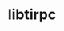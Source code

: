 ---
title: "libtirpc"
layout: cache
categories: [package, develop]
meta: {"compilers": ["gcc@11.4.0", "gcc@12.4.0", "gcc@13.2.0", "gcc@7.5.0", "intel-oneapi-compilers@2024.1.0", "intel-oneapi-compilers@2025.1.0"], "num_specs": 221, "num_specs_by_stack": {"aws-pcluster-neoverse_v1": 36, "aws-pcluster-x86_64_v4": 72, "build_systems": 2, "e4s": 2, "e4s-oneapi": 37, "hep": 34, "root": 221}, "oss": ["amzn2", "ubuntu18.04", "ubuntu22.04", "ubuntu24.04"], "platforms": ["linux"], "stacks": ["aws-pcluster-neoverse_v1", "aws-pcluster-x86_64_v4", "build_systems", "e4s", "e4s-oneapi", "hep", "root"], "targets": ["neoverse_v1", "x86_64_v3", "x86_64_v4"], "versions": ["1.3.3", "1.3.7"]}
spec_details: [{"compiler": "gcc@7.5.0", "hash": "24bbncxkvu3efhctva7j3ysg2r2sajna", "os": "ubuntu18.04", "platform": "linux", "size": "-", "stacks": ["root"], "target": "x86_64_v3", "variants": ["build_system=autotools"], "versions": ["1.3.3"]}, {"compiler": "gcc@12.4.0", "hash": "2f5fb6nkyejtslqsxmqrjzm4vaj6lgum", "os": "amzn2", "platform": "linux", "size": "-", "stacks": ["aws-pcluster-neoverse_v1", "root"], "target": "neoverse_v1", "variants": ["build_system=autotools"], "versions": ["1.3.3"]}, {"compiler": "intel-oneapi-compilers@2024.1.0", "hash": "2gshxye2pwqgq3uwnu2g5jrircihyhiy", "os": "amzn2", "platform": "linux", "size": "-", "stacks": ["aws-pcluster-x86_64_v4", "root"], "target": "x86_64_v4", "variants": ["build_system=autotools"], "versions": ["1.3.7"]}, {"compiler": "intel-oneapi-compilers@2024.1.0", "hash": "2k6af2o6oqk5zge35g622s34aljmmbt6", "os": "amzn2", "platform": "linux", "size": "-", "stacks": ["aws-pcluster-x86_64_v4", "root"], "target": "x86_64_v4", "variants": ["build_system=autotools"], "versions": ["1.3.3"]}, {"compiler": "intel-oneapi-compilers@2025.1.0", "hash": "2ml7uii4filiafduuieb4fyupil2lnkk", "os": "ubuntu22.04", "platform": "linux", "size": "-", "stacks": ["e4s-oneapi", "root"], "target": "x86_64_v3", "variants": ["build_system=autotools"], "versions": ["1.3.3"]}, {"compiler": "gcc@11.4.0", "hash": "2n5jxqkkixwv6xr7ogexrnlrmqaqu6tj", "os": "ubuntu22.04", "platform": "linux", "size": "-", "stacks": ["root"], "target": "x86_64_v3", "variants": ["build_system=autotools"], "versions": ["1.3.3"]}, {"compiler": "gcc@12.4.0", "hash": "2naeszq33qvegorfuklxnc6rkwphczuz", "os": "amzn2", "platform": "linux", "size": "-", "stacks": ["aws-pcluster-neoverse_v1", "root"], "target": "neoverse_v1", "variants": ["build_system=autotools"], "versions": ["1.3.3"]}, {"compiler": "gcc@7.5.0", "hash": "2t2babwq3ruzl4czqwxaer4rnr7322ca", "os": "ubuntu18.04", "platform": "linux", "size": "-", "stacks": ["root"], "target": "x86_64_v3", "variants": ["build_system=autotools"], "versions": ["1.3.3"]}, {"compiler": "intel-oneapi-compilers@2025.1.0", "hash": "2w46dsekvvgxervgk4ygsbtou7xixs5u", "os": "ubuntu22.04", "platform": "linux", "size": "-", "stacks": ["e4s-oneapi", "root"], "target": "x86_64_v3", "variants": ["build_system=autotools"], "versions": ["1.3.3"]}, {"compiler": "gcc@7.5.0", "hash": "2xsd7aayivcuhz5jku44il4zw7bacnuv", "os": "ubuntu18.04", "platform": "linux", "size": "-", "stacks": ["root"], "target": "x86_64_v3", "variants": ["build_system=autotools"], "versions": ["1.3.3"]}, {"compiler": "gcc@11.4.0", "hash": "2ydnur4474kq5ziwltv6wndiy46vcxfz", "os": "ubuntu22.04", "platform": "linux", "size": "-", "stacks": ["root"], "target": "x86_64_v3", "variants": ["build_system=autotools"], "versions": ["1.3.3"]}, {"compiler": "gcc@12.4.0", "hash": "3bnipgsteygc7avurj6pjtoxdsbycuml", "os": "amzn2", "platform": "linux", "size": "-", "stacks": ["aws-pcluster-neoverse_v1", "root"], "target": "neoverse_v1", "variants": ["build_system=autotools"], "versions": ["1.3.3"]}, {"compiler": "intel-oneapi-compilers@2025.1.0", "hash": "3dueyxfetumuexdzsrg5xjn6wp22e2lv", "os": "ubuntu22.04", "platform": "linux", "size": "-", "stacks": ["e4s-oneapi", "root"], "target": "x86_64_v3", "variants": ["build_system=autotools"], "versions": ["1.3.3"]}, {"compiler": "gcc@13.2.0", "hash": "3f5cd5rht5aiey5xnhgweg2gs3reb25c", "os": "ubuntu24.04", "platform": "linux", "size": "-", "stacks": ["hep", "root"], "target": "x86_64_v3", "variants": ["build_system=autotools"], "versions": ["1.3.3"]}, {"compiler": "gcc@12.4.0", "hash": "3gh54yg6fa74cakhdht74og5si5b2eo3", "os": "amzn2", "platform": "linux", "size": "-", "stacks": ["aws-pcluster-neoverse_v1", "root"], "target": "neoverse_v1", "variants": ["build_system=autotools"], "versions": ["1.3.3"]}, {"compiler": "intel-oneapi-compilers@2024.1.0", "hash": "3jv5tsty35uj5ygezeiegvt2otxpdxvz", "os": "amzn2", "platform": "linux", "size": "-", "stacks": ["aws-pcluster-x86_64_v4", "root"], "target": "x86_64_v4", "variants": ["build_system=autotools"], "versions": ["1.3.3"]}, {"compiler": "gcc@11.4.0", "hash": "3pnjyffddkplbssrb4iiumu2ymkj55de", "os": "ubuntu22.04", "platform": "linux", "size": "-", "stacks": ["hep", "root"], "target": "x86_64_v3", "variants": ["build_system=autotools"], "versions": ["1.3.3"]}, {"compiler": "gcc@11.4.0", "hash": "3v4asnkoddj73ejrxtxfyskoocn2mvky", "os": "ubuntu22.04", "platform": "linux", "size": "-", "stacks": ["hep", "root"], "target": "x86_64_v3", "variants": ["build_system=autotools"], "versions": ["1.3.3"]}, {"compiler": "gcc@11.4.0", "hash": "3vipikq5x5bwt3hmoobkyolkidipcbzv", "os": "ubuntu22.04", "platform": "linux", "size": "-", "stacks": ["hep", "root"], "target": "x86_64_v3", "variants": ["build_system=autotools"], "versions": ["1.3.3"]}, {"compiler": "intel-oneapi-compilers@2025.1.0", "hash": "3vofh4jk2fwt4suxk5kscyvoyjtbo2vj", "os": "ubuntu22.04", "platform": "linux", "size": "-", "stacks": ["e4s-oneapi", "root"], "target": "x86_64_v3", "variants": ["build_system=autotools"], "versions": ["1.3.3"]}, {"compiler": "gcc@11.4.0", "hash": "3xokmefvbiky542yzqtcwwek3nivxdis", "os": "ubuntu22.04", "platform": "linux", "size": "-", "stacks": ["e4s", "root"], "target": "x86_64_v3", "variants": ["build_system=autotools"], "versions": ["1.3.7"]}, {"compiler": "intel-oneapi-compilers@2025.1.0", "hash": "3yaux66redqnsbynwooxbdknq6xafpsw", "os": "ubuntu22.04", "platform": "linux", "size": "-", "stacks": ["e4s-oneapi", "root"], "target": "x86_64_v3", "variants": ["build_system=autotools"], "versions": ["1.3.3"]}, {"compiler": "intel-oneapi-compilers@2024.1.0", "hash": "3zcdqs2miul372oc2d52ocvklprswbdi", "os": "amzn2", "platform": "linux", "size": "-", "stacks": ["aws-pcluster-x86_64_v4", "root"], "target": "x86_64_v4", "variants": ["build_system=autotools"], "versions": ["1.3.3"]}, {"compiler": "intel-oneapi-compilers@2024.1.0", "hash": "42lhhqfrawmc2bklkogwaectjpjvgqgy", "os": "amzn2", "platform": "linux", "size": "-", "stacks": ["aws-pcluster-x86_64_v4", "root"], "target": "x86_64_v3", "variants": ["build_system=autotools"], "versions": ["1.3.3"]}, {"compiler": "intel-oneapi-compilers@2024.1.0", "hash": "465l4gecrbehegf4ubck32jkq4e3qdnl", "os": "amzn2", "platform": "linux", "size": "-", "stacks": ["aws-pcluster-x86_64_v4", "root"], "target": "x86_64_v4", "variants": ["build_system=autotools"], "versions": ["1.3.3"]}, {"compiler": "intel-oneapi-compilers@2025.1.0", "hash": "46cgojhwvtm7gsgrywwxwdvknuhq433y", "os": "ubuntu22.04", "platform": "linux", "size": "-", "stacks": ["e4s-oneapi", "root"], "target": "x86_64_v3", "variants": ["build_system=autotools"], "versions": ["1.3.3"]}, {"compiler": "gcc@12.4.0", "hash": "4r6sd3w5ojq2e2g76yzrtavzwzh3o7yh", "os": "amzn2", "platform": "linux", "size": "-", "stacks": ["aws-pcluster-neoverse_v1", "root"], "target": "neoverse_v1", "variants": ["build_system=autotools"], "versions": ["1.3.3"]}, {"compiler": "intel-oneapi-compilers@2024.1.0", "hash": "5ayte2kwjpunjnp7d4rq3jqbegfq2ipx", "os": "amzn2", "platform": "linux", "size": "-", "stacks": ["aws-pcluster-x86_64_v4", "root"], "target": "x86_64_v3", "variants": ["build_system=autotools"], "versions": ["1.3.3"]}, {"compiler": "gcc@12.4.0", "hash": "5ekqdueruj7pg4nqcfeyymyge7ubqmiq", "os": "amzn2", "platform": "linux", "size": "-", "stacks": ["aws-pcluster-neoverse_v1", "root"], "target": "neoverse_v1", "variants": ["build_system=autotools"], "versions": ["1.3.3"]}, {"compiler": "gcc@11.4.0", "hash": "5heaakqg2dndwifcp5ursmxdqlphpvkw", "os": "ubuntu22.04", "platform": "linux", "size": "-", "stacks": ["hep", "root"], "target": "x86_64_v3", "variants": ["build_system=autotools"], "versions": ["1.3.3"]}, {"compiler": "intel-oneapi-compilers@2025.1.0", "hash": "5tbidg6zmh3vf5adznxwylv3wyoqoume", "os": "ubuntu22.04", "platform": "linux", "size": "-", "stacks": ["e4s-oneapi", "root"], "target": "x86_64_v3", "variants": ["build_system=autotools"], "versions": ["1.3.3"]}, {"compiler": "gcc@12.4.0", "hash": "5wnjwes4dllxrbwjgb4gyfqd6n4jwkds", "os": "amzn2", "platform": "linux", "size": "-", "stacks": ["aws-pcluster-neoverse_v1", "root"], "target": "neoverse_v1", "variants": ["build_system=autotools"], "versions": ["1.3.3"]}, {"compiler": "intel-oneapi-compilers@2024.1.0", "hash": "6cbslkjzimqnccq7mozvzmbuvka7tqfv", "os": "amzn2", "platform": "linux", "size": "-", "stacks": ["aws-pcluster-x86_64_v4", "root"], "target": "x86_64_v3", "variants": ["build_system=autotools"], "versions": ["1.3.3"]}, {"compiler": "gcc@11.4.0", "hash": "6i4ux3vr4gis5gb5mppv2a5volokkgvv", "os": "ubuntu22.04", "platform": "linux", "size": "-", "stacks": ["root"], "target": "x86_64_v3", "variants": ["build_system=autotools"], "versions": ["1.3.3"]}, {"compiler": "intel-oneapi-compilers@2025.1.0", "hash": "6urto4fjv2wygk4skwzbj3msjrn2r35r", "os": "ubuntu22.04", "platform": "linux", "size": "-", "stacks": ["e4s-oneapi", "root"], "target": "x86_64_v3", "variants": ["build_system=autotools"], "versions": ["1.3.3"]}, {"compiler": "gcc@11.4.0", "hash": "7cl2llrrdh4sb64wmtwf3w4c2dlp576g", "os": "ubuntu22.04", "platform": "linux", "size": "-", "stacks": ["hep", "root"], "target": "x86_64_v3", "variants": ["build_system=autotools"], "versions": ["1.3.3"]}, {"compiler": "gcc@7.5.0", "hash": "7hqdtzfluzl2gif5dwmmfuzzikihjofa", "os": "ubuntu18.04", "platform": "linux", "size": "-", "stacks": ["root"], "target": "x86_64_v3", "variants": ["build_system=autotools"], "versions": ["1.3.3"]}, {"compiler": "gcc@11.4.0", "hash": "7km4j34d3oh4lim27wc4dzirhpljzwf3", "os": "ubuntu22.04", "platform": "linux", "size": "-", "stacks": ["root"], "target": "x86_64_v3", "variants": ["build_system=autotools"], "versions": ["1.3.3"]}, {"compiler": "gcc@11.4.0", "hash": "7mjj5v6nuhshr4tgtkg5hdgpnycdsdem", "os": "ubuntu22.04", "platform": "linux", "size": "-", "stacks": ["hep", "root"], "target": "x86_64_v3", "variants": ["build_system=autotools"], "versions": ["1.3.3"]}, {"compiler": "intel-oneapi-compilers@2025.1.0", "hash": "7o6pes2xaalvxxjb32bpkcwfeikmp2nx", "os": "ubuntu22.04", "platform": "linux", "size": "-", "stacks": ["e4s-oneapi", "root"], "target": "x86_64_v3", "variants": ["build_system=autotools"], "versions": ["1.3.3"]}, {"compiler": "gcc@12.4.0", "hash": "7plan7ecxbszatnlvs3576dmen7gdlr3", "os": "amzn2", "platform": "linux", "size": "-", "stacks": ["aws-pcluster-neoverse_v1", "root"], "target": "neoverse_v1", "variants": ["build_system=autotools"], "versions": ["1.3.3"]}, {"compiler": "intel-oneapi-compilers@2024.1.0", "hash": "7rxvdjz4dwrytzv5srzeft6p6td34col", "os": "amzn2", "platform": "linux", "size": "-", "stacks": ["aws-pcluster-x86_64_v4", "root"], "target": "x86_64_v4", "variants": ["build_system=autotools"], "versions": ["1.3.3"]}, {"compiler": "gcc@12.4.0", "hash": "7trps6lxlqmguhwtynzdxjdkzie57zuc", "os": "amzn2", "platform": "linux", "size": "-", "stacks": ["aws-pcluster-neoverse_v1", "root"], "target": "neoverse_v1", "variants": ["build_system=autotools"], "versions": ["1.3.3"]}, {"compiler": "intel-oneapi-compilers@2024.1.0", "hash": "7xa2vtjtkywsamknxmfsb4fqbhftzie2", "os": "amzn2", "platform": "linux", "size": "-", "stacks": ["aws-pcluster-x86_64_v4", "root"], "target": "x86_64_v4", "variants": ["build_system=autotools"], "versions": ["1.3.3"]}, {"compiler": "intel-oneapi-compilers@2024.1.0", "hash": "a3e2nojjuh5jxpiwajn45bukqm6w646x", "os": "amzn2", "platform": "linux", "size": "-", "stacks": ["aws-pcluster-x86_64_v4", "root"], "target": "x86_64_v4", "variants": ["build_system=autotools"], "versions": ["1.3.3"]}, {"compiler": "intel-oneapi-compilers@2024.1.0", "hash": "acktatbdq5qjkf26tdo2suwyoxhscf3z", "os": "amzn2", "platform": "linux", "size": "-", "stacks": ["aws-pcluster-x86_64_v4", "root"], "target": "x86_64_v3", "variants": ["build_system=autotools"], "versions": ["1.3.3"]}, {"compiler": "intel-oneapi-compilers@2024.1.0", "hash": "ai6g7bnz5itpns36gbjwjfsibhufgwzs", "os": "amzn2", "platform": "linux", "size": "-", "stacks": ["aws-pcluster-x86_64_v4", "root"], "target": "x86_64_v4", "variants": ["build_system=autotools"], "versions": ["1.3.3"]}, {"compiler": "gcc@12.4.0", "hash": "amn2ohzldiqqgsxlbavbqgosmoqj6y46", "os": "amzn2", "platform": "linux", "size": "-", "stacks": ["aws-pcluster-neoverse_v1", "root"], "target": "neoverse_v1", "variants": ["build_system=autotools"], "versions": ["1.3.3"]}, {"compiler": "intel-oneapi-compilers@2024.1.0", "hash": "aogmpi3f6gcexw7mrpq4euht7h3nrbcs", "os": "amzn2", "platform": "linux", "size": "-", "stacks": ["aws-pcluster-x86_64_v4", "root"], "target": "x86_64_v4", "variants": ["build_system=autotools"], "versions": ["1.3.3"]}, {"compiler": "gcc@11.4.0", "hash": "axn4bhesb6ehglaww544ok6afhv234k4", "os": "ubuntu22.04", "platform": "linux", "size": "-", "stacks": ["hep", "root"], "target": "x86_64_v3", "variants": ["build_system=autotools"], "versions": ["1.3.3"]}, {"compiler": "intel-oneapi-compilers@2024.1.0", "hash": "b33zqipnwm5kikylwdh4qfuk7tgrqega", "os": "amzn2", "platform": "linux", "size": "-", "stacks": ["aws-pcluster-x86_64_v4", "root"], "target": "x86_64_v4", "variants": ["build_system=autotools"], "versions": ["1.3.3"]}, {"compiler": "gcc@11.4.0", "hash": "b6actah6em4tnvb2k3rj6pcy3vn7qdov", "os": "ubuntu22.04", "platform": "linux", "size": "-", "stacks": ["hep", "root"], "target": "x86_64_v3", "variants": ["build_system=autotools"], "versions": ["1.3.3"]}, {"compiler": "gcc@7.5.0", "hash": "bcqarpggizxuwwzu6pyemz72t3qeinao", "os": "ubuntu18.04", "platform": "linux", "size": "-", "stacks": ["root"], "target": "x86_64_v3", "variants": ["build_system=autotools"], "versions": ["1.3.3"]}, {"compiler": "gcc@7.5.0", "hash": "boiivphhyedqxa2rzee66elaoizpmkm5", "os": "ubuntu18.04", "platform": "linux", "size": "-", "stacks": ["build_systems", "root"], "target": "x86_64_v3", "variants": ["build_system=autotools"], "versions": ["1.3.7"]}, {"compiler": "intel-oneapi-compilers@2025.1.0", "hash": "byxzhzpnbagpebjqizehn26zjizcp3fk", "os": "ubuntu22.04", "platform": "linux", "size": "-", "stacks": ["e4s-oneapi", "root"], "target": "x86_64_v3", "variants": ["build_system=autotools"], "versions": ["1.3.3"]}, {"compiler": "intel-oneapi-compilers@2024.1.0", "hash": "c2tomydw6sf23ol4tt6corjh5jmpjn3b", "os": "amzn2", "platform": "linux", "size": "-", "stacks": ["aws-pcluster-x86_64_v4", "root"], "target": "x86_64_v4", "variants": ["build_system=autotools"], "versions": ["1.3.3"]}, {"compiler": "gcc@11.4.0", "hash": "cdsff5ksosyoowihnck442ylxwr7crfv", "os": "ubuntu22.04", "platform": "linux", "size": "-", "stacks": ["root"], "target": "x86_64_v3", "variants": ["build_system=autotools"], "versions": ["1.3.3"]}, {"compiler": "intel-oneapi-compilers@2024.1.0", "hash": "csjt35c5h6z6m6cnhr2azuvnuoedgevz", "os": "amzn2", "platform": "linux", "size": "-", "stacks": ["aws-pcluster-x86_64_v4", "root"], "target": "x86_64_v3", "variants": ["build_system=autotools"], "versions": ["1.3.3"]}, {"compiler": "intel-oneapi-compilers@2024.1.0", "hash": "ctiwonoitjfkf2ksdh6g7rmao4fzfanm", "os": "amzn2", "platform": "linux", "size": "-", "stacks": ["aws-pcluster-x86_64_v4", "root"], "target": "x86_64_v4", "variants": ["build_system=autotools"], "versions": ["1.3.3"]}, {"compiler": "gcc@7.5.0", "hash": "cyg5ysa2b5foi5oanh56bw35gd7yjuv3", "os": "ubuntu18.04", "platform": "linux", "size": "-", "stacks": ["root"], "target": "x86_64_v3", "variants": ["build_system=autotools"], "versions": ["1.3.3"]}, {"compiler": "intel-oneapi-compilers@2024.1.0", "hash": "czqwyrzgelpep5fg7jh5tp3qvtos6myk", "os": "amzn2", "platform": "linux", "size": "-", "stacks": ["aws-pcluster-x86_64_v4", "root"], "target": "x86_64_v3", "variants": ["build_system=autotools"], "versions": ["1.3.3"]}, {"compiler": "gcc@12.4.0", "hash": "d5gtboyrlfsh4hgzski3iiafy46fj6dv", "os": "amzn2", "platform": "linux", "size": "-", "stacks": ["aws-pcluster-neoverse_v1", "root"], "target": "neoverse_v1", "variants": ["build_system=autotools"], "versions": ["1.3.3"]}, {"compiler": "gcc@12.4.0", "hash": "d5vbjoi3nvxh7fut5oa5ihtp6d4mszvn", "os": "amzn2", "platform": "linux", "size": "-", "stacks": ["aws-pcluster-neoverse_v1", "root"], "target": "neoverse_v1", "variants": ["build_system=autotools"], "versions": ["1.3.3"]}, {"compiler": "gcc@13.2.0", "hash": "dkiiab6py6yshexfw7ajm673c7zl5mqy", "os": "ubuntu24.04", "platform": "linux", "size": "-", "stacks": ["hep", "root"], "target": "x86_64_v3", "variants": ["build_system=autotools"], "versions": ["1.3.3"]}, {"compiler": "intel-oneapi-compilers@2024.1.0", "hash": "dmj6zz4fyisn24zail5x6sjbvdjnemjw", "os": "amzn2", "platform": "linux", "size": "-", "stacks": ["aws-pcluster-x86_64_v4", "root"], "target": "x86_64_v3", "variants": ["build_system=autotools"], "versions": ["1.3.3"]}, {"compiler": "gcc@12.4.0", "hash": "do6gmgpbowtau26jb4vialnpq6xfnqvh", "os": "amzn2", "platform": "linux", "size": "-", "stacks": ["aws-pcluster-neoverse_v1", "root"], "target": "neoverse_v1", "variants": ["build_system=autotools"], "versions": ["1.3.3"]}, {"compiler": "gcc@11.4.0", "hash": "dolpsff3dbzq4phc23myn4ossec3ylas", "os": "ubuntu22.04", "platform": "linux", "size": "-", "stacks": ["hep", "root"], "target": "x86_64_v3", "variants": ["build_system=autotools"], "versions": ["1.3.3"]}, {"compiler": "intel-oneapi-compilers@2024.1.0", "hash": "dqldmnfnoqg5ukbrajrsvrnoveqrvtsp", "os": "amzn2", "platform": "linux", "size": "-", "stacks": ["aws-pcluster-x86_64_v4", "root"], "target": "x86_64_v3", "variants": ["build_system=autotools"], "versions": ["1.3.3"]}, {"compiler": "intel-oneapi-compilers@2024.1.0", "hash": "dufxv7yzfw2l7actofjlmrkwiimtngyu", "os": "amzn2", "platform": "linux", "size": "-", "stacks": ["aws-pcluster-x86_64_v4", "root"], "target": "x86_64_v4", "variants": ["build_system=autotools"], "versions": ["1.3.3"]}, {"compiler": "intel-oneapi-compilers@2025.1.0", "hash": "e52hkj5ivyk73mb3rkphusdr7fakp3oh", "os": "ubuntu22.04", "platform": "linux", "size": "-", "stacks": ["e4s-oneapi", "root"], "target": "x86_64_v3", "variants": ["build_system=autotools"], "versions": ["1.3.3"]}, {"compiler": "intel-oneapi-compilers@2024.1.0", "hash": "ecasybrbcjbd4dqxsoxuwttdg7av5egk", "os": "amzn2", "platform": "linux", "size": "-", "stacks": ["aws-pcluster-x86_64_v4", "root"], "target": "x86_64_v3", "variants": ["build_system=autotools"], "versions": ["1.3.3"]}, {"compiler": "gcc@7.5.0", "hash": "eelq5bu2h5m7ga2j6pptvomay7yj3qmn", "os": "ubuntu18.04", "platform": "linux", "size": "-", "stacks": ["root"], "target": "x86_64_v3", "variants": ["build_system=autotools"], "versions": ["1.3.3"]}, {"compiler": "gcc@12.4.0", "hash": "eg7ndh2nyqybtepoydvhoxz76gdq43pg", "os": "amzn2", "platform": "linux", "size": "-", "stacks": ["aws-pcluster-neoverse_v1", "root"], "target": "neoverse_v1", "variants": ["build_system=autotools"], "versions": ["1.3.3"]}, {"compiler": "gcc@12.4.0", "hash": "ehiftzbpqh3s5vhaam7ion6cfzl2ohjr", "os": "amzn2", "platform": "linux", "size": "-", "stacks": ["aws-pcluster-neoverse_v1", "root"], "target": "neoverse_v1", "variants": ["build_system=autotools"], "versions": ["1.3.3"]}, {"compiler": "gcc@7.5.0", "hash": "ekiwloqjrvei2ltp5wtkqw4e7f5yla2s", "os": "ubuntu18.04", "platform": "linux", "size": "-", "stacks": ["root"], "target": "x86_64_v3", "variants": ["build_system=autotools"], "versions": ["1.3.3"]}, {"compiler": "intel-oneapi-compilers@2024.1.0", "hash": "engumgy2dhhku57ydvt3zyf7draoaxdl", "os": "amzn2", "platform": "linux", "size": "-", "stacks": ["aws-pcluster-x86_64_v4", "root"], "target": "x86_64_v4", "variants": ["build_system=autotools"], "versions": ["1.3.3"]}, {"compiler": "intel-oneapi-compilers@2024.1.0", "hash": "excpi5edfxag6vbidznd4yetl7sgpb42", "os": "amzn2", "platform": "linux", "size": "-", "stacks": ["aws-pcluster-x86_64_v4", "root"], "target": "x86_64_v4", "variants": ["build_system=autotools"], "versions": ["1.3.3"]}, {"compiler": "gcc@12.4.0", "hash": "f35kxxvwcamwfwyaslv4sctasnyvdrft", "os": "amzn2", "platform": "linux", "size": "-", "stacks": ["aws-pcluster-neoverse_v1", "root"], "target": "neoverse_v1", "variants": ["build_system=autotools"], "versions": ["1.3.3"]}, {"compiler": "intel-oneapi-compilers@2024.1.0", "hash": "f7bn6uy6qmuwp7xkbcvbqv4px7x63z73", "os": "amzn2", "platform": "linux", "size": "-", "stacks": ["aws-pcluster-x86_64_v4", "root"], "target": "x86_64_v3", "variants": ["build_system=autotools"], "versions": ["1.3.3"]}, {"compiler": "gcc@12.4.0", "hash": "fi75kjzntd3kr3q54fdzv3ld4wm5bwt6", "os": "amzn2", "platform": "linux", "size": "-", "stacks": ["aws-pcluster-neoverse_v1", "root"], "target": "neoverse_v1", "variants": ["build_system=autotools"], "versions": ["1.3.3"]}, {"compiler": "intel-oneapi-compilers@2024.1.0", "hash": "g2brz3dpfec3a3latn5grguw66ir4fss", "os": "amzn2", "platform": "linux", "size": "-", "stacks": ["aws-pcluster-x86_64_v4", "root"], "target": "x86_64_v4", "variants": ["build_system=autotools"], "versions": ["1.3.3"]}, {"compiler": "intel-oneapi-compilers@2024.1.0", "hash": "g72fih6kcompwpvbamcvmjcz2knrfclb", "os": "amzn2", "platform": "linux", "size": "-", "stacks": ["aws-pcluster-x86_64_v4", "root"], "target": "x86_64_v4", "variants": ["build_system=autotools"], "versions": ["1.3.3"]}, {"compiler": "intel-oneapi-compilers@2024.1.0", "hash": "gbhpplfxz4nvwjuhbbzvgtcf3uqvef6o", "os": "amzn2", "platform": "linux", "size": "-", "stacks": ["aws-pcluster-x86_64_v4", "root"], "target": "x86_64_v3", "variants": ["build_system=autotools"], "versions": ["1.3.3"]}, {"compiler": "intel-oneapi-compilers@2024.1.0", "hash": "gdcczxynvng75sts5ncgnlbxq7jqmqzu", "os": "amzn2", "platform": "linux", "size": "-", "stacks": ["aws-pcluster-x86_64_v4", "root"], "target": "x86_64_v3", "variants": ["build_system=autotools"], "versions": ["1.3.3"]}, {"compiler": "intel-oneapi-compilers@2024.1.0", "hash": "gdpf7ut5gvmkvc353nwx7mrvava4jyvd", "os": "amzn2", "platform": "linux", "size": "-", "stacks": ["aws-pcluster-x86_64_v4", "root"], "target": "x86_64_v4", "variants": ["build_system=autotools"], "versions": ["1.3.3"]}, {"compiler": "gcc@12.4.0", "hash": "gefzbdxczp5thh4vzrafcgmd4v7ifqqx", "os": "amzn2", "platform": "linux", "size": "-", "stacks": ["aws-pcluster-neoverse_v1", "root"], "target": "neoverse_v1", "variants": ["build_system=autotools"], "versions": ["1.3.3"]}, {"compiler": "gcc@13.2.0", "hash": "gma6cdnyujjft4mgbiwmagyshflesgo5", "os": "ubuntu24.04", "platform": "linux", "size": "-", "stacks": ["hep", "root"], "target": "x86_64_v3", "variants": ["build_system=autotools"], "versions": ["1.3.7"]}, {"compiler": "intel-oneapi-compilers@2024.1.0", "hash": "gqmnf4o76u23orgc4xvyw5stertkn5s2", "os": "amzn2", "platform": "linux", "size": "-", "stacks": ["aws-pcluster-x86_64_v4", "root"], "target": "x86_64_v3", "variants": ["build_system=autotools"], "versions": ["1.3.3"]}, {"compiler": "gcc@12.4.0", "hash": "hdfaeafoe37nc5jfmrdlex7mkijqu37c", "os": "amzn2", "platform": "linux", "size": "-", "stacks": ["aws-pcluster-neoverse_v1", "root"], "target": "neoverse_v1", "variants": ["build_system=autotools"], "versions": ["1.3.3"]}, {"compiler": "intel-oneapi-compilers@2025.1.0", "hash": "hpveoz5x23lv76l4mo4giordgfph6n6p", "os": "ubuntu22.04", "platform": "linux", "size": "-", "stacks": ["e4s-oneapi", "root"], "target": "x86_64_v3", "variants": ["build_system=autotools"], "versions": ["1.3.3"]}, {"compiler": "gcc@11.4.0", "hash": "hwrsr7ulqvora2z2dihfyw3h43443lax", "os": "ubuntu22.04", "platform": "linux", "size": "-", "stacks": ["hep", "root"], "target": "x86_64_v3", "variants": ["build_system=autotools"], "versions": ["1.3.3"]}, {"compiler": "gcc@7.5.0", "hash": "iaii7s3mzccdg737wodjk6lyraffcyt6", "os": "ubuntu18.04", "platform": "linux", "size": "-", "stacks": ["root"], "target": "x86_64_v3", "variants": ["build_system=autotools"], "versions": ["1.3.3"]}, {"compiler": "intel-oneapi-compilers@2025.1.0", "hash": "issogoca7dv5okxj6cj2oryvchitg3pm", "os": "ubuntu22.04", "platform": "linux", "size": "-", "stacks": ["e4s-oneapi", "root"], "target": "x86_64_v3", "variants": ["build_system=autotools"], "versions": ["1.3.3"]}, {"compiler": "intel-oneapi-compilers@2024.1.0", "hash": "jdxz2bvoemc5lp2tgpzgr3cftk6d47ge", "os": "amzn2", "platform": "linux", "size": "-", "stacks": ["aws-pcluster-x86_64_v4", "root"], "target": "x86_64_v3", "variants": ["build_system=autotools"], "versions": ["1.3.3"]}, {"compiler": "intel-oneapi-compilers@2024.1.0", "hash": "jez2fots65qoswh65gmrg3yx5jppawop", "os": "amzn2", "platform": "linux", "size": "-", "stacks": ["aws-pcluster-x86_64_v4", "root"], "target": "x86_64_v3", "variants": ["build_system=autotools"], "versions": ["1.3.7"]}, {"compiler": "gcc@7.5.0", "hash": "ji436lpqhqbysxn6kcb4n2iu2rtywnzv", "os": "ubuntu18.04", "platform": "linux", "size": "-", "stacks": ["root"], "target": "x86_64_v3", "variants": ["build_system=autotools"], "versions": ["1.3.3"]}, {"compiler": "intel-oneapi-compilers@2024.1.0", "hash": "jmtyh4hp2cpvnucz4qepetem37ecyi3r", "os": "amzn2", "platform": "linux", "size": "-", "stacks": ["aws-pcluster-x86_64_v4", "root"], "target": "x86_64_v4", "variants": ["build_system=autotools"], "versions": ["1.3.3"]}, {"compiler": "intel-oneapi-compilers@2024.1.0", "hash": "jnmwpiud4vfk6hhyuiw7d4arhu56usym", "os": "amzn2", "platform": "linux", "size": "-", "stacks": ["aws-pcluster-x86_64_v4", "root"], "target": "x86_64_v3", "variants": ["build_system=autotools"], "versions": ["1.3.7"]}, {"compiler": "intel-oneapi-compilers@2024.1.0", "hash": "jnp7k34uwd26nqf3dhcdmkhukgnrz2rm", "os": "amzn2", "platform": "linux", "size": "-", "stacks": ["aws-pcluster-x86_64_v4", "root"], "target": "x86_64_v4", "variants": ["build_system=autotools"], "versions": ["1.3.3"]}, {"compiler": "gcc@7.5.0", "hash": "jv7nlejhhbseqdkwilnpglf3mvuoperl", "os": "ubuntu18.04", "platform": "linux", "size": "-", "stacks": ["root"], "target": "x86_64_v3", "variants": ["build_system=autotools"], "versions": ["1.3.3"]}, {"compiler": "intel-oneapi-compilers@2024.1.0", "hash": "jxwi6f7qwymupk5je4rijg3fpfkdroxs", "os": "amzn2", "platform": "linux", "size": "-", "stacks": ["aws-pcluster-x86_64_v4", "root"], "target": "x86_64_v4", "variants": ["build_system=autotools"], "versions": ["1.3.3"]}, {"compiler": "gcc@7.5.0", "hash": "k6xo3vdtmgpmsc4tgmawcl3blucau6op", "os": "ubuntu18.04", "platform": "linux", "size": "-", "stacks": ["root"], "target": "x86_64_v3", "variants": ["build_system=autotools"], "versions": ["1.3.3"]}, {"compiler": "intel-oneapi-compilers@2024.1.0", "hash": "kd2373phcqbkmwvs2jfr2nmglxtoxyks", "os": "amzn2", "platform": "linux", "size": "-", "stacks": ["aws-pcluster-x86_64_v4", "root"], "target": "x86_64_v3", "variants": ["build_system=autotools"], "versions": ["1.3.3"]}, {"compiler": "intel-oneapi-compilers@2025.1.0", "hash": "keku5fccopfh35lkmkjnuybo6asvlwg4", "os": "ubuntu22.04", "platform": "linux", "size": "-", "stacks": ["e4s-oneapi", "root"], "target": "x86_64_v3", "variants": ["build_system=autotools"], "versions": ["1.3.3"]}, {"compiler": "intel-oneapi-compilers@2024.1.0", "hash": "kgxqx3bmj2lua5apulgjuv523y4lf6f4", "os": "amzn2", "platform": "linux", "size": "-", "stacks": ["aws-pcluster-x86_64_v4", "root"], "target": "x86_64_v4", "variants": ["build_system=autotools"], "versions": ["1.3.3"]}, {"compiler": "gcc@12.4.0", "hash": "koi7se2z2wnght2ltqrwouren7sxkie3", "os": "amzn2", "platform": "linux", "size": "-", "stacks": ["aws-pcluster-neoverse_v1", "root"], "target": "neoverse_v1", "variants": ["build_system=autotools"], "versions": ["1.3.3"]}, {"compiler": "gcc@7.5.0", "hash": "kp3wjco2rhgflzcoyy54wyioyl5ee74z", "os": "ubuntu18.04", "platform": "linux", "size": "-", "stacks": ["root"], "target": "x86_64_v3", "variants": ["build_system=autotools"], "versions": ["1.3.3"]}, {"compiler": "intel-oneapi-compilers@2024.1.0", "hash": "kpgm5nygsv4h75nheinro6en6fxiemaa", "os": "amzn2", "platform": "linux", "size": "-", "stacks": ["aws-pcluster-x86_64_v4", "root"], "target": "x86_64_v4", "variants": ["build_system=autotools"], "versions": ["1.3.3"]}, {"compiler": "intel-oneapi-compilers@2024.1.0", "hash": "ks3ysiwsgkiisbi7fvxkikkudyjy6nkg", "os": "amzn2", "platform": "linux", "size": "-", "stacks": ["aws-pcluster-x86_64_v4", "root"], "target": "x86_64_v4", "variants": ["build_system=autotools"], "versions": ["1.3.3"]}, {"compiler": "gcc@7.5.0", "hash": "l3naxz7pxrw3rqadonhqh4o74yefw3ir", "os": "ubuntu18.04", "platform": "linux", "size": "-", "stacks": ["root"], "target": "x86_64_v3", "variants": ["build_system=autotools"], "versions": ["1.3.3"]}, {"compiler": "intel-oneapi-compilers@2024.1.0", "hash": "l6nhajf2ffc2vl3kx27yiwomdjaa5it7", "os": "amzn2", "platform": "linux", "size": "-", "stacks": ["aws-pcluster-x86_64_v4", "root"], "target": "x86_64_v3", "variants": ["build_system=autotools"], "versions": ["1.3.3"]}, {"compiler": "intel-oneapi-compilers@2024.1.0", "hash": "lbydbf7ji23eyuiagu2ymna3ju3leayq", "os": "amzn2", "platform": "linux", "size": "-", "stacks": ["aws-pcluster-x86_64_v4", "root"], "target": "x86_64_v4", "variants": ["build_system=autotools"], "versions": ["1.3.3"]}, {"compiler": "intel-oneapi-compilers@2024.1.0", "hash": "lejcpgp6hwtjvy4uzfcnsacyblyqe55i", "os": "amzn2", "platform": "linux", "size": "-", "stacks": ["aws-pcluster-x86_64_v4", "root"], "target": "x86_64_v4", "variants": ["build_system=autotools"], "versions": ["1.3.7"]}, {"compiler": "intel-oneapi-compilers@2025.1.0", "hash": "lgwnsdbxtrwcyve7g76qdl46q7vpn75u", "os": "ubuntu22.04", "platform": "linux", "size": "-", "stacks": ["e4s-oneapi", "root"], "target": "x86_64_v3", "variants": ["build_system=autotools"], "versions": ["1.3.3"]}, {"compiler": "gcc@11.4.0", "hash": "ligwbzdkekyp6nykfxq6wdodkcrvgugi", "os": "ubuntu22.04", "platform": "linux", "size": "-", "stacks": ["hep", "root"], "target": "x86_64_v3", "variants": ["build_system=autotools"], "versions": ["1.3.3"]}, {"compiler": "gcc@7.5.0", "hash": "lphobeyg6zbz4auukhiok434y74kcirg", "os": "ubuntu18.04", "platform": "linux", "size": "-", "stacks": ["root"], "target": "x86_64_v3", "variants": ["build_system=autotools"], "versions": ["1.3.3"]}, {"compiler": "gcc@13.2.0", "hash": "ls5k37wgjipv4szeqtsg2xflf4bg6hbw", "os": "ubuntu24.04", "platform": "linux", "size": "-", "stacks": ["hep", "root"], "target": "x86_64_v3", "variants": ["build_system=autotools"], "versions": ["1.3.3"]}, {"compiler": "intel-oneapi-compilers@2024.1.0", "hash": "lvjtauxbpugaa4bdrsp6km63q5ps3iiy", "os": "amzn2", "platform": "linux", "size": "-", "stacks": ["aws-pcluster-x86_64_v4", "root"], "target": "x86_64_v4", "variants": ["build_system=autotools"], "versions": ["1.3.3"]}, {"compiler": "gcc@12.4.0", "hash": "m473ierrxojjbknozfymhmjq2wmrlufy", "os": "amzn2", "platform": "linux", "size": "-", "stacks": ["aws-pcluster-neoverse_v1", "root"], "target": "neoverse_v1", "variants": ["build_system=autotools"], "versions": ["1.3.3"]}, {"compiler": "gcc@12.4.0", "hash": "m4hr4isuzuwryiwirvxlnjmj6nfphof7", "os": "amzn2", "platform": "linux", "size": "-", "stacks": ["aws-pcluster-neoverse_v1", "root"], "target": "neoverse_v1", "variants": ["build_system=autotools"], "versions": ["1.3.3"]}, {"compiler": "gcc@11.4.0", "hash": "maknekzw56k7k6tjkcyi7hf3ozxinc6n", "os": "ubuntu22.04", "platform": "linux", "size": "-", "stacks": ["hep", "root"], "target": "x86_64_v3", "variants": ["build_system=autotools"], "versions": ["1.3.3"]}, {"compiler": "gcc@7.5.0", "hash": "mckhml65seds2rchxom4tdrtytauzops", "os": "ubuntu18.04", "platform": "linux", "size": "-", "stacks": ["root"], "target": "x86_64_v3", "variants": ["build_system=autotools"], "versions": ["1.3.3"]}, {"compiler": "intel-oneapi-compilers@2025.1.0", "hash": "mer3453bqna3jnpjtsfhkaqlaf2crk6k", "os": "ubuntu22.04", "platform": "linux", "size": "-", "stacks": ["e4s-oneapi", "root"], "target": "x86_64_v3", "variants": ["build_system=autotools"], "versions": ["1.3.3"]}, {"compiler": "gcc@7.5.0", "hash": "meutglg7g5ctkqrlutqojuzmz52nrcpd", "os": "ubuntu18.04", "platform": "linux", "size": "-", "stacks": ["root"], "target": "x86_64_v3", "variants": ["build_system=autotools"], "versions": ["1.3.3"]}, {"compiler": "gcc@11.4.0", "hash": "mifr7sej4knzyc36ittblu75rg4c6joa", "os": "ubuntu22.04", "platform": "linux", "size": "-", "stacks": ["hep", "root"], "target": "x86_64_v3", "variants": ["build_system=autotools"], "versions": ["1.3.3"]}, {"compiler": "intel-oneapi-compilers@2024.1.0", "hash": "miljns44biwijhsriztzyaezsphotfaa", "os": "amzn2", "platform": "linux", "size": "-", "stacks": ["aws-pcluster-x86_64_v4", "root"], "target": "x86_64_v3", "variants": ["build_system=autotools"], "versions": ["1.3.3"]}, {"compiler": "gcc@11.4.0", "hash": "mlhlcx25mavwiukrycurwpgktobztfwn", "os": "ubuntu22.04", "platform": "linux", "size": "-", "stacks": ["e4s", "root"], "target": "x86_64_v3", "variants": ["build_system=autotools"], "versions": ["1.3.7"]}, {"compiler": "gcc@7.5.0", "hash": "mngzpj2rlkletbfmvzewqsxdht4bqrjz", "os": "ubuntu18.04", "platform": "linux", "size": "-", "stacks": ["root"], "target": "x86_64_v3", "variants": ["build_system=autotools"], "versions": ["1.3.3"]}, {"compiler": "gcc@11.4.0", "hash": "mt6gpcc4pzxxzkfhl2vrmfyd4usufqua", "os": "ubuntu22.04", "platform": "linux", "size": "-", "stacks": ["hep", "root"], "target": "x86_64_v3", "variants": ["build_system=autotools"], "versions": ["1.3.3"]}, {"compiler": "intel-oneapi-compilers@2025.1.0", "hash": "mwqczpp3nbwuikz4wdu4u6a4one53oeq", "os": "ubuntu22.04", "platform": "linux", "size": "-", "stacks": ["e4s-oneapi", "root"], "target": "x86_64_v3", "variants": ["build_system=autotools"], "versions": ["1.3.3"]}, {"compiler": "gcc@12.4.0", "hash": "n2wqufonbp6bp4ohzhiwtwmgeb2rvnwy", "os": "amzn2", "platform": "linux", "size": "-", "stacks": ["aws-pcluster-neoverse_v1", "root"], "target": "neoverse_v1", "variants": ["build_system=autotools"], "versions": ["1.3.3"]}, {"compiler": "intel-oneapi-compilers@2025.1.0", "hash": "n3wy7cqfl6d75nwittsjtop76bypoge6", "os": "ubuntu22.04", "platform": "linux", "size": "-", "stacks": ["e4s-oneapi", "root"], "target": "x86_64_v3", "variants": ["build_system=autotools"], "versions": ["1.3.7"]}, {"compiler": "gcc@12.4.0", "hash": "n5ywjknwnveqsjv4qg35c2ziemd3o7w7", "os": "amzn2", "platform": "linux", "size": "-", "stacks": ["aws-pcluster-neoverse_v1", "root"], "target": "neoverse_v1", "variants": ["build_system=autotools"], "versions": ["1.3.3"]}, {"compiler": "intel-oneapi-compilers@2025.1.0", "hash": "nbfrwz5sn64smz2n4x27bcz3kqkd6twz", "os": "ubuntu22.04", "platform": "linux", "size": "-", "stacks": ["e4s-oneapi", "root"], "target": "x86_64_v3", "variants": ["build_system=autotools"], "versions": ["1.3.7"]}, {"compiler": "intel-oneapi-compilers@2024.1.0", "hash": "nbv7mtygwrj7wtnn6spk6at5hkjyg2tr", "os": "amzn2", "platform": "linux", "size": "-", "stacks": ["aws-pcluster-x86_64_v4", "root"], "target": "x86_64_v3", "variants": ["build_system=autotools"], "versions": ["1.3.3"]}, {"compiler": "intel-oneapi-compilers@2024.1.0", "hash": "ncjoxggw7o2kqjob7zcc7ylfxbjjtgcg", "os": "amzn2", "platform": "linux", "size": "-", "stacks": ["aws-pcluster-x86_64_v4", "root"], "target": "x86_64_v3", "variants": ["build_system=autotools"], "versions": ["1.3.3"]}, {"compiler": "gcc@12.4.0", "hash": "nckk3z7w7a4guogexz3zwgneowl75vjn", "os": "amzn2", "platform": "linux", "size": "-", "stacks": ["aws-pcluster-neoverse_v1", "root"], "target": "neoverse_v1", "variants": ["build_system=autotools"], "versions": ["1.3.3"]}, {"compiler": "gcc@13.2.0", "hash": "ni2ijkoe34kutjk4msuzv3b4zienacby", "os": "ubuntu24.04", "platform": "linux", "size": "-", "stacks": ["hep", "root"], "target": "x86_64_v3", "variants": ["build_system=autotools"], "versions": ["1.3.7"]}, {"compiler": "intel-oneapi-compilers@2025.1.0", "hash": "nntxvnag25p65njci6zndn5g6hnxre6c", "os": "ubuntu22.04", "platform": "linux", "size": "-", "stacks": ["e4s-oneapi", "root"], "target": "x86_64_v3", "variants": ["build_system=autotools"], "versions": ["1.3.3"]}, {"compiler": "intel-oneapi-compilers@2025.1.0", "hash": "nr3vbcggemd4rux6eo2dgrunktdu7b5u", "os": "ubuntu22.04", "platform": "linux", "size": "-", "stacks": ["e4s-oneapi", "root"], "target": "x86_64_v3", "variants": ["build_system=autotools"], "versions": ["1.3.3"]}, {"compiler": "gcc@7.5.0", "hash": "nvp34hkvrj3lgcxdxiowovgzbvi6iore", "os": "ubuntu18.04", "platform": "linux", "size": "-", "stacks": ["root"], "target": "x86_64_v3", "variants": ["build_system=autotools"], "versions": ["1.3.3"]}, {"compiler": "gcc@12.4.0", "hash": "o3d2nvkmu6kpuqv6qlqdkc4akbsxasfh", "os": "amzn2", "platform": "linux", "size": "-", "stacks": ["aws-pcluster-neoverse_v1", "root"], "target": "neoverse_v1", "variants": ["build_system=autotools"], "versions": ["1.3.7"]}, {"compiler": "intel-oneapi-compilers@2025.1.0", "hash": "ocbn2bsizu3kkiecyndiorm4cq3vusly", "os": "ubuntu22.04", "platform": "linux", "size": "-", "stacks": ["e4s-oneapi", "root"], "target": "x86_64_v3", "variants": ["build_system=autotools"], "versions": ["1.3.3"]}, {"compiler": "intel-oneapi-compilers@2024.1.0", "hash": "ocr72e2pumvygsv7nxoplplit6njmsin", "os": "amzn2", "platform": "linux", "size": "-", "stacks": ["aws-pcluster-x86_64_v4", "root"], "target": "x86_64_v4", "variants": ["build_system=autotools"], "versions": ["1.3.3"]}, {"compiler": "intel-oneapi-compilers@2024.1.0", "hash": "oracencwibquks63fovd3z3jguakhyud", "os": "amzn2", "platform": "linux", "size": "-", "stacks": ["aws-pcluster-x86_64_v4", "root"], "target": "x86_64_v3", "variants": ["build_system=autotools"], "versions": ["1.3.3"]}, {"compiler": "gcc@11.4.0", "hash": "ovyncmdktdfwzjdzftlmudmtod3epfti", "os": "ubuntu22.04", "platform": "linux", "size": "-", "stacks": ["hep", "root"], "target": "x86_64_v3", "variants": ["build_system=autotools"], "versions": ["1.3.3"]}, {"compiler": "gcc@11.4.0", "hash": "p2zgzsyyw6347nheinxl5cypll4aocmh", "os": "ubuntu22.04", "platform": "linux", "size": "-", "stacks": ["hep", "root"], "target": "x86_64_v3", "variants": ["build_system=autotools"], "versions": ["1.3.3"]}, {"compiler": "intel-oneapi-compilers@2024.1.0", "hash": "p5tsfwmeelvb53qami7pmg4xgxadt3ta", "os": "amzn2", "platform": "linux", "size": "-", "stacks": ["aws-pcluster-x86_64_v4", "root"], "target": "x86_64_v3", "variants": ["build_system=autotools"], "versions": ["1.3.3"]}, {"compiler": "intel-oneapi-compilers@2025.1.0", "hash": "panbmtour3ymigpqcnkrw2l5i6u474or", "os": "ubuntu22.04", "platform": "linux", "size": "-", "stacks": ["e4s-oneapi", "root"], "target": "x86_64_v3", "variants": ["build_system=autotools"], "versions": ["1.3.3"]}, {"compiler": "gcc@7.5.0", "hash": "pb2dvuox6vowpcqzqw5uqj5kxyqcji7b", "os": "ubuntu18.04", "platform": "linux", "size": "-", "stacks": ["root"], "target": "x86_64_v3", "variants": ["build_system=autotools"], "versions": ["1.3.3"]}, {"compiler": "gcc@7.5.0", "hash": "pmvqhjexd2ruogqjjhc7mx3oqw7hleqw", "os": "ubuntu18.04", "platform": "linux", "size": "-", "stacks": ["root"], "target": "x86_64_v3", "variants": ["build_system=autotools"], "versions": ["1.3.3"]}, {"compiler": "gcc@11.4.0", "hash": "pqjsxe4nyo5jfn4kykmh4wmtrbou6dzw", "os": "ubuntu22.04", "platform": "linux", "size": "-", "stacks": ["hep", "root"], "target": "x86_64_v3", "variants": ["build_system=autotools"], "versions": ["1.3.3"]}, {"compiler": "gcc@11.4.0", "hash": "pumocdq2lceb3tjg7qdaowchse45iaxg", "os": "ubuntu22.04", "platform": "linux", "size": "-", "stacks": ["hep", "root"], "target": "x86_64_v3", "variants": ["build_system=autotools"], "versions": ["1.3.3"]}, {"compiler": "intel-oneapi-compilers@2024.1.0", "hash": "pz6tyi543gwwaxhguv4jqinqah6o2nmb", "os": "amzn2", "platform": "linux", "size": "-", "stacks": ["aws-pcluster-x86_64_v4", "root"], "target": "x86_64_v4", "variants": ["build_system=autotools"], "versions": ["1.3.3"]}, {"compiler": "intel-oneapi-compilers@2025.1.0", "hash": "q6uwkabscrutbjjxusvss75rrkeneqk2", "os": "ubuntu22.04", "platform": "linux", "size": "-", "stacks": ["e4s-oneapi", "root"], "target": "x86_64_v3", "variants": ["build_system=autotools"], "versions": ["1.3.3"]}, {"compiler": "intel-oneapi-compilers@2024.1.0", "hash": "qb4hh2umujpl2emto6z2ocrjtufuhtz4", "os": "amzn2", "platform": "linux", "size": "-", "stacks": ["aws-pcluster-x86_64_v4", "root"], "target": "x86_64_v3", "variants": ["build_system=autotools"], "versions": ["1.3.3"]}, {"compiler": "gcc@12.4.0", "hash": "qi5zsvubn66gagks2vembyzpsfjsafg2", "os": "amzn2", "platform": "linux", "size": "-", "stacks": ["aws-pcluster-neoverse_v1", "root"], "target": "neoverse_v1", "variants": ["build_system=autotools"], "versions": ["1.3.3"]}, {"compiler": "intel-oneapi-compilers@2024.1.0", "hash": "qle7im4zj7yraq57qxbg2ur4ytb7km74", "os": "amzn2", "platform": "linux", "size": "-", "stacks": ["aws-pcluster-x86_64_v4", "root"], "target": "x86_64_v3", "variants": ["build_system=autotools"], "versions": ["1.3.3"]}, {"compiler": "intel-oneapi-compilers@2025.1.0", "hash": "qmdgikqqo5lzcmkitnufz6yjddekcq63", "os": "ubuntu22.04", "platform": "linux", "size": "-", "stacks": ["e4s-oneapi", "root"], "target": "x86_64_v3", "variants": ["build_system=autotools"], "versions": ["1.3.3"]}, {"compiler": "gcc@11.4.0", "hash": "qslc7fnwypgvroyvbbmrk4x7kx6mkx6n", "os": "ubuntu22.04", "platform": "linux", "size": "-", "stacks": ["hep", "root"], "target": "x86_64_v3", "variants": ["build_system=autotools"], "versions": ["1.3.3"]}, {"compiler": "gcc@7.5.0", "hash": "r4n44oygbalkpsbyspatcrk722gq23jz", "os": "ubuntu18.04", "platform": "linux", "size": "-", "stacks": ["root"], "target": "x86_64_v3", "variants": ["build_system=autotools"], "versions": ["1.3.3"]}, {"compiler": "gcc@12.4.0", "hash": "rfijbrgvvo3ngwm74sggl3xphfekzytw", "os": "amzn2", "platform": "linux", "size": "-", "stacks": ["aws-pcluster-neoverse_v1", "root"], "target": "neoverse_v1", "variants": ["build_system=autotools"], "versions": ["1.3.3"]}, {"compiler": "intel-oneapi-compilers@2024.1.0", "hash": "rh7u6n5oq6xo2c2q5osp6kdhu5knmgr7", "os": "amzn2", "platform": "linux", "size": "-", "stacks": ["aws-pcluster-x86_64_v4", "root"], "target": "x86_64_v3", "variants": ["build_system=autotools"], "versions": ["1.3.3"]}, {"compiler": "intel-oneapi-compilers@2025.1.0", "hash": "rlryvhth3ie5ygokalmfjaevj7cdneb3", "os": "ubuntu22.04", "platform": "linux", "size": "-", "stacks": ["e4s-oneapi", "root"], "target": "x86_64_v3", "variants": ["build_system=autotools"], "versions": ["1.3.3"]}, {"compiler": "gcc@12.4.0", "hash": "rs3p3nqqvwtxuwn2wng6yhcpc34u67s4", "os": "amzn2", "platform": "linux", "size": "-", "stacks": ["aws-pcluster-neoverse_v1", "root"], "target": "neoverse_v1", "variants": ["build_system=autotools"], "versions": ["1.3.3"]}, {"compiler": "gcc@13.2.0", "hash": "s3ahv67p63nr6agiwkbscvkxootqn3kj", "os": "ubuntu24.04", "platform": "linux", "size": "-", "stacks": ["hep", "root"], "target": "x86_64_v3", "variants": ["build_system=autotools"], "versions": ["1.3.3"]}, {"compiler": "gcc@7.5.0", "hash": "sbblrorgagcbgwayklfazmcwhmm6u27x", "os": "ubuntu18.04", "platform": "linux", "size": "-", "stacks": ["root"], "target": "x86_64_v3", "variants": ["build_system=autotools"], "versions": ["1.3.3"]}, {"compiler": "intel-oneapi-compilers@2025.1.0", "hash": "sda55y4oeczrxehzcftirrek34kiqfrk", "os": "ubuntu22.04", "platform": "linux", "size": "-", "stacks": ["e4s-oneapi", "root"], "target": "x86_64_v3", "variants": ["build_system=autotools"], "versions": ["1.3.3"]}, {"compiler": "intel-oneapi-compilers@2025.1.0", "hash": "sgojl6cffmfz2dy7slb22wzkoxjhih6l", "os": "ubuntu22.04", "platform": "linux", "size": "-", "stacks": ["e4s-oneapi", "root"], "target": "x86_64_v3", "variants": ["build_system=autotools"], "versions": ["1.3.3"]}, {"compiler": "intel-oneapi-compilers@2024.1.0", "hash": "shf2srok3vapuzmqif4rduphmbnoilg4", "os": "amzn2", "platform": "linux", "size": "-", "stacks": ["aws-pcluster-x86_64_v4", "root"], "target": "x86_64_v3", "variants": ["build_system=autotools"], "versions": ["1.3.3"]}, {"compiler": "intel-oneapi-compilers@2024.1.0", "hash": "shfkpuibispsl6zunrbl2yi45q63stxp", "os": "amzn2", "platform": "linux", "size": "-", "stacks": ["aws-pcluster-x86_64_v4", "root"], "target": "x86_64_v3", "variants": ["build_system=autotools"], "versions": ["1.3.3"]}, {"compiler": "gcc@11.4.0", "hash": "sl7hrkco2crjjzeygxq4qmi73vltmkli", "os": "ubuntu22.04", "platform": "linux", "size": "-", "stacks": ["hep", "root"], "target": "x86_64_v3", "variants": ["build_system=autotools"], "versions": ["1.3.3"]}, {"compiler": "gcc@7.5.0", "hash": "t2pkiui2jrr3535uyio47vd6qx4jjtgn", "os": "ubuntu18.04", "platform": "linux", "size": "-", "stacks": ["root"], "target": "x86_64_v3", "variants": ["build_system=autotools"], "versions": ["1.3.3"]}, {"compiler": "gcc@12.4.0", "hash": "te677exsvt7zoiakhp2jcp2gqtuuxrlz", "os": "amzn2", "platform": "linux", "size": "-", "stacks": ["aws-pcluster-neoverse_v1", "root"], "target": "neoverse_v1", "variants": ["build_system=autotools"], "versions": ["1.3.7"]}, {"compiler": "gcc@12.4.0", "hash": "tfbo6ec26bhdlh5spkpe3nawqnpwfwgc", "os": "amzn2", "platform": "linux", "size": "-", "stacks": ["aws-pcluster-neoverse_v1", "root"], "target": "neoverse_v1", "variants": ["build_system=autotools"], "versions": ["1.3.3"]}, {"compiler": "intel-oneapi-compilers@2024.1.0", "hash": "tlbjrmxxjpvooy3bzx3jhetgnbgg7sju", "os": "amzn2", "platform": "linux", "size": "-", "stacks": ["aws-pcluster-x86_64_v4", "root"], "target": "x86_64_v3", "variants": ["build_system=autotools"], "versions": ["1.3.3"]}, {"compiler": "gcc@7.5.0", "hash": "tqmt5ijyl64oh2amizq2mhc6ux5kpz3k", "os": "ubuntu18.04", "platform": "linux", "size": "-", "stacks": ["root"], "target": "x86_64_v3", "variants": ["build_system=autotools"], "versions": ["1.3.3"]}, {"compiler": "gcc@11.4.0", "hash": "ttu54j3tdlyjikoqdme5ttlgiebrha5j", "os": "ubuntu22.04", "platform": "linux", "size": "-", "stacks": ["root"], "target": "x86_64_v3", "variants": ["build_system=autotools"], "versions": ["1.3.3"]}, {"compiler": "gcc@7.5.0", "hash": "u3zd455noa7qaced6e3km5g3pxnquw7d", "os": "ubuntu18.04", "platform": "linux", "size": "-", "stacks": ["root"], "target": "x86_64_v3", "variants": ["build_system=autotools"], "versions": ["1.3.3"]}, {"compiler": "intel-oneapi-compilers@2024.1.0", "hash": "ubajfzfzrdp4dhqag36wnue6wqqgyugl", "os": "amzn2", "platform": "linux", "size": "-", "stacks": ["aws-pcluster-x86_64_v4", "root"], "target": "x86_64_v4", "variants": ["build_system=autotools"], "versions": ["1.3.3"]}, {"compiler": "intel-oneapi-compilers@2024.1.0", "hash": "ubybse7iqx3y4qb4gg44rvutg63nwd63", "os": "amzn2", "platform": "linux", "size": "-", "stacks": ["aws-pcluster-x86_64_v4", "root"], "target": "x86_64_v4", "variants": ["build_system=autotools"], "versions": ["1.3.3"]}, {"compiler": "intel-oneapi-compilers@2024.1.0", "hash": "ucaexdt7lfg7mqexlmqmayfi4wev2mqg", "os": "amzn2", "platform": "linux", "size": "-", "stacks": ["aws-pcluster-x86_64_v4", "root"], "target": "x86_64_v3", "variants": ["build_system=autotools"], "versions": ["1.3.3"]}, {"compiler": "intel-oneapi-compilers@2025.1.0", "hash": "ud6boendvhke55wymzorlb4a7a2fwwvn", "os": "ubuntu22.04", "platform": "linux", "size": "-", "stacks": ["e4s-oneapi", "root"], "target": "x86_64_v3", "variants": ["build_system=autotools"], "versions": ["1.3.3"]}, {"compiler": "gcc@12.4.0", "hash": "uksmfwzhxognrmvijwdwjv47neek3ps3", "os": "amzn2", "platform": "linux", "size": "-", "stacks": ["aws-pcluster-neoverse_v1", "root"], "target": "neoverse_v1", "variants": ["build_system=autotools"], "versions": ["1.3.3"]}, {"compiler": "intel-oneapi-compilers@2024.1.0", "hash": "umahjm7gkzcjtaa6jv5bqlgfcr4ftq7u", "os": "amzn2", "platform": "linux", "size": "-", "stacks": ["aws-pcluster-x86_64_v4", "root"], "target": "x86_64_v3", "variants": ["build_system=autotools"], "versions": ["1.3.3"]}, {"compiler": "intel-oneapi-compilers@2025.1.0", "hash": "umm2ppdeakhuv2kf4owpabqzdxffts5h", "os": "ubuntu22.04", "platform": "linux", "size": "-", "stacks": ["e4s-oneapi", "root"], "target": "x86_64_v3", "variants": ["build_system=autotools"], "versions": ["1.3.3"]}, {"compiler": "gcc@12.4.0", "hash": "uroc7tvhog5ilxtutgv6elzo2efzw6nc", "os": "amzn2", "platform": "linux", "size": "-", "stacks": ["aws-pcluster-neoverse_v1", "root"], "target": "neoverse_v1", "variants": ["build_system=autotools"], "versions": ["1.3.3"]}, {"compiler": "gcc@7.5.0", "hash": "uvlmsbokpwvrz33d77unuijf7ppna72z", "os": "ubuntu18.04", "platform": "linux", "size": "-", "stacks": ["root"], "target": "x86_64_v3", "variants": ["build_system=autotools"], "versions": ["1.3.3"]}, {"compiler": "intel-oneapi-compilers@2024.1.0", "hash": "uvxtib4klmrpruvnpphavaugf4v4uj65", "os": "amzn2", "platform": "linux", "size": "-", "stacks": ["aws-pcluster-x86_64_v4", "root"], "target": "x86_64_v4", "variants": ["build_system=autotools"], "versions": ["1.3.3"]}, {"compiler": "gcc@7.5.0", "hash": "vcyokedtfc2ztpmurbygl557xvpk4gco", "os": "ubuntu18.04", "platform": "linux", "size": "-", "stacks": ["root"], "target": "x86_64_v3", "variants": ["build_system=autotools"], "versions": ["1.3.3"]}, {"compiler": "gcc@11.4.0", "hash": "vdcau45ldq7dcrfworkyu4urfv4xxu7t", "os": "ubuntu22.04", "platform": "linux", "size": "-", "stacks": ["hep", "root"], "target": "x86_64_v3", "variants": ["build_system=autotools"], "versions": ["1.3.3"]}, {"compiler": "gcc@7.5.0", "hash": "vfqs7nwiglwyrvpxk2w66qlrd62tjnvf", "os": "ubuntu18.04", "platform": "linux", "size": "-", "stacks": ["build_systems", "root"], "target": "x86_64_v3", "variants": ["build_system=autotools"], "versions": ["1.3.7"]}, {"compiler": "intel-oneapi-compilers@2024.1.0", "hash": "vhsl74trohwirusq5shpncz5ncjal2ul", "os": "amzn2", "platform": "linux", "size": "-", "stacks": ["aws-pcluster-x86_64_v4", "root"], "target": "x86_64_v3", "variants": ["build_system=autotools"], "versions": ["1.3.3"]}, {"compiler": "intel-oneapi-compilers@2024.1.0", "hash": "vqcooab6isv7wfo5s2imqy3o5dhcm3a5", "os": "amzn2", "platform": "linux", "size": "-", "stacks": ["aws-pcluster-x86_64_v4", "root"], "target": "x86_64_v3", "variants": ["build_system=autotools"], "versions": ["1.3.3"]}, {"compiler": "intel-oneapi-compilers@2025.1.0", "hash": "w5aobdwzfo6kneoipm43trhaddpswpxp", "os": "ubuntu22.04", "platform": "linux", "size": "-", "stacks": ["e4s-oneapi", "root"], "target": "x86_64_v3", "variants": ["build_system=autotools"], "versions": ["1.3.3"]}, {"compiler": "intel-oneapi-compilers@2025.1.0", "hash": "w7ksfgyloebnjhf4ixisjmew2veodjwd", "os": "ubuntu22.04", "platform": "linux", "size": "-", "stacks": ["e4s-oneapi", "root"], "target": "x86_64_v3", "variants": ["build_system=autotools"], "versions": ["1.3.3"]}, {"compiler": "gcc@11.4.0", "hash": "wcwmg5xbjt4vt662rabpr4dnhhymdzgo", "os": "ubuntu22.04", "platform": "linux", "size": "-", "stacks": ["hep", "root"], "target": "x86_64_v3", "variants": ["build_system=autotools"], "versions": ["1.3.3"]}, {"compiler": "gcc@12.4.0", "hash": "we542m77ir6v7az4j52mmhhazackyfxz", "os": "amzn2", "platform": "linux", "size": "-", "stacks": ["aws-pcluster-neoverse_v1", "root"], "target": "neoverse_v1", "variants": ["build_system=autotools"], "versions": ["1.3.3"]}, {"compiler": "gcc@7.5.0", "hash": "wfac3taxhevfi5bfj5dluayhmmgxs53c", "os": "ubuntu18.04", "platform": "linux", "size": "-", "stacks": ["root"], "target": "x86_64_v3", "variants": ["build_system=autotools"], "versions": ["1.3.3"]}, {"compiler": "intel-oneapi-compilers@2025.1.0", "hash": "wjeecibivvn3inmqvmqqqkaksio5hhkp", "os": "ubuntu22.04", "platform": "linux", "size": "-", "stacks": ["e4s-oneapi", "root"], "target": "x86_64_v3", "variants": ["build_system=autotools"], "versions": ["1.3.3"]}, {"compiler": "intel-oneapi-compilers@2024.1.0", "hash": "wlzxhu7jbi622tig3k5wrl3e5z7h2bwk", "os": "amzn2", "platform": "linux", "size": "-", "stacks": ["aws-pcluster-x86_64_v4", "root"], "target": "x86_64_v4", "variants": ["build_system=autotools"], "versions": ["1.3.3"]}, {"compiler": "gcc@7.5.0", "hash": "wo3mbmpfvdmgygdlrwa4rofy4vgyhlij", "os": "ubuntu18.04", "platform": "linux", "size": "-", "stacks": ["root"], "target": "x86_64_v3", "variants": ["build_system=autotools"], "versions": ["1.3.3"]}, {"compiler": "intel-oneapi-compilers@2025.1.0", "hash": "wxtxj6n4imexulom3w4jczchlgz4ex72", "os": "ubuntu22.04", "platform": "linux", "size": "-", "stacks": ["e4s-oneapi", "root"], "target": "x86_64_v3", "variants": ["build_system=autotools"], "versions": ["1.3.3"]}, {"compiler": "gcc@12.4.0", "hash": "x2pkaxs5kvqdctsosfcfvlhgerillwmx", "os": "amzn2", "platform": "linux", "size": "-", "stacks": ["aws-pcluster-neoverse_v1", "root"], "target": "neoverse_v1", "variants": ["build_system=autotools"], "versions": ["1.3.3"]}, {"compiler": "intel-oneapi-compilers@2024.1.0", "hash": "x3kni2s3jyis66wfeueni262c2ag4jfo", "os": "amzn2", "platform": "linux", "size": "-", "stacks": ["aws-pcluster-x86_64_v4", "root"], "target": "x86_64_v4", "variants": ["build_system=autotools"], "versions": ["1.3.3"]}, {"compiler": "intel-oneapi-compilers@2024.1.0", "hash": "x72myy73yggyifyqkqqnwqt76l625yfj", "os": "amzn2", "platform": "linux", "size": "-", "stacks": ["aws-pcluster-x86_64_v4", "root"], "target": "x86_64_v4", "variants": ["build_system=autotools"], "versions": ["1.3.3"]}, {"compiler": "intel-oneapi-compilers@2025.1.0", "hash": "xbt3y2j35tor3lqak3qy2t6oypqia3xz", "os": "ubuntu22.04", "platform": "linux", "size": "-", "stacks": ["e4s-oneapi", "root"], "target": "x86_64_v3", "variants": ["build_system=autotools"], "versions": ["1.3.3"]}, {"compiler": "intel-oneapi-compilers@2024.1.0", "hash": "xc35jpj2dfcphvfumeuqhp42xrcswftd", "os": "amzn2", "platform": "linux", "size": "-", "stacks": ["aws-pcluster-x86_64_v4", "root"], "target": "x86_64_v3", "variants": ["build_system=autotools"], "versions": ["1.3.3"]}, {"compiler": "gcc@11.4.0", "hash": "xgxc55frtk4ftmkiliqpycijxx6rplo7", "os": "ubuntu22.04", "platform": "linux", "size": "-", "stacks": ["hep", "root"], "target": "x86_64_v3", "variants": ["build_system=autotools"], "versions": ["1.3.3"]}, {"compiler": "gcc@7.5.0", "hash": "xnbjjnwxfuztmereqfkuabzya4pk2mqg", "os": "ubuntu18.04", "platform": "linux", "size": "-", "stacks": ["root"], "target": "x86_64_v3", "variants": ["build_system=autotools"], "versions": ["1.3.3"]}, {"compiler": "gcc@11.4.0", "hash": "xpknqi7u3eguoxzjbek22tsnaf3l62uk", "os": "ubuntu22.04", "platform": "linux", "size": "-", "stacks": ["hep", "root"], "target": "x86_64_v3", "variants": ["build_system=autotools"], "versions": ["1.3.3"]}, {"compiler": "intel-oneapi-compilers@2025.1.0", "hash": "y3r4cbzhquhihomca3yc2344oyigqdkj", "os": "ubuntu22.04", "platform": "linux", "size": "-", "stacks": ["e4s-oneapi", "root"], "target": "x86_64_v3", "variants": ["build_system=autotools"], "versions": ["1.3.3"]}, {"compiler": "intel-oneapi-compilers@2024.1.0", "hash": "y4sbleegvh3bjirzr7btz4n7fgngck7t", "os": "amzn2", "platform": "linux", "size": "-", "stacks": ["aws-pcluster-x86_64_v4", "root"], "target": "x86_64_v3", "variants": ["build_system=autotools"], "versions": ["1.3.3"]}, {"compiler": "intel-oneapi-compilers@2024.1.0", "hash": "ybpexnl7sskqkuzuuockdemqriadfiiu", "os": "amzn2", "platform": "linux", "size": "-", "stacks": ["aws-pcluster-x86_64_v4", "root"], "target": "x86_64_v3", "variants": ["build_system=autotools"], "versions": ["1.3.3"]}, {"compiler": "gcc@12.4.0", "hash": "ydhx6hiygnqig7gtm5mt76trjsb4od5e", "os": "amzn2", "platform": "linux", "size": "-", "stacks": ["aws-pcluster-neoverse_v1", "root"], "target": "neoverse_v1", "variants": ["build_system=autotools"], "versions": ["1.3.3"]}, {"compiler": "gcc@11.4.0", "hash": "ypotqsg7uhx3whfbxkllipxevu6yudwb", "os": "ubuntu22.04", "platform": "linux", "size": "-", "stacks": ["hep", "root"], "target": "x86_64_v3", "variants": ["build_system=autotools"], "versions": ["1.3.3"]}, {"compiler": "intel-oneapi-compilers@2025.1.0", "hash": "yrnbpbn3bjjr3ortric5cugipplsrjr4", "os": "ubuntu22.04", "platform": "linux", "size": "-", "stacks": ["e4s-oneapi", "root"], "target": "x86_64_v3", "variants": ["build_system=autotools"], "versions": ["1.3.3"]}, {"compiler": "gcc@13.2.0", "hash": "ytimejkhxcys47pg7trwpsan2ex6ulgo", "os": "ubuntu24.04", "platform": "linux", "size": "-", "stacks": ["hep", "root"], "target": "x86_64_v3", "variants": ["build_system=autotools"], "versions": ["1.3.3"]}, {"compiler": "gcc@13.2.0", "hash": "yyznt7onb2bw5gfqmp64esobd7l36wuv", "os": "ubuntu24.04", "platform": "linux", "size": "-", "stacks": ["hep", "root"], "target": "x86_64_v3", "variants": ["build_system=autotools"], "versions": ["1.3.3"]}, {"compiler": "gcc@13.2.0", "hash": "zefqbogg6m42mevnm75r52dd76uy63ya", "os": "ubuntu24.04", "platform": "linux", "size": "-", "stacks": ["hep", "root"], "target": "x86_64_v3", "variants": ["build_system=autotools"], "versions": ["1.3.3"]}, {"compiler": "gcc@7.5.0", "hash": "ztbt7s5tly2av2qndsnwkfwqhdbiaixz", "os": "ubuntu18.04", "platform": "linux", "size": "-", "stacks": ["root"], "target": "x86_64_v3", "variants": ["build_system=autotools"], "versions": ["1.3.3"]}]
---